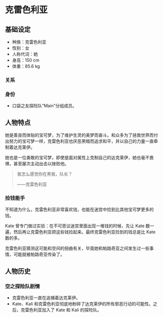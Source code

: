 # 克雷色利亚

## 基础设定

- 种族：克雷色利亚
- 性别：女
- 人称代词：她
- 身高：150 cm
- 体重：85.6 kg

### 关系

### 身份

- 口袋之友探险队“Main”分组成员。

## 人物特点

她是善良而体贴的宝可梦，为了维护生灵的美梦而奋斗。和众多为了拯救世界而付出努力的宝可梦一样，克雷色利亚也厌恶黑暗而追求和平，并以自己的力量一直牵制着达克莱伊。

她也是一位勇敢的宝可梦。即使是面对属性上克制自己的达克莱伊，她也毫不畏惧，甚至屡次主动出击以挫败他。

> 我怎么感觉你在黑我，队长？
>
> ——克雷色利亚

### 捡钱能手

不知道为什么，克雷色利亚非常喜欢钱，也能在迷宫中捡到比其他宝可梦更多的钱。

Kate 曾专门做过实验：在不可思议迷宫里面出现一堆钱的时候，先让 Kate 数一遍，然后再让克雷色利亚把这些钱捡起来。最终克雷色利亚捡到的钱总是比 Kate 数的多。

克雷色利亚猜测这可能和空间的扭曲有关，毕竟她和帕路奇亚之间发生过一些事情，可能就被帕路奇亚传染了。

## 人物历史

### 空之探险队剧情

- 克雷色利亚一直在追捕着达克莱伊。
- Kate、Kali 和克雷色利亚彻底地粉碎了达克莱伊的所有邪恶行动的可能性。之后，克雷色利亚加入了 Kate 和 Kali 的探险队。
